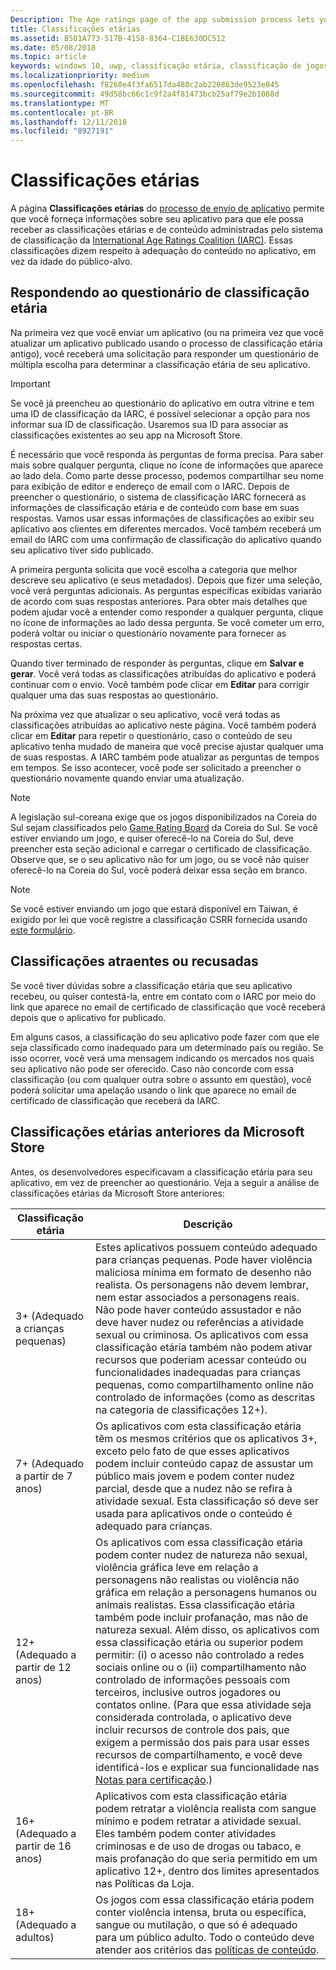 ```yaml
---
Description: The Age ratings page of the app submission process lets you provide information about your app so it can receive the appropriate age ratings from the International Age Ratings Coalition (IARC).
title: Classificações etárias
ms.assetid: B501A773-517B-4158-8364-C1BE630DC512
ms.date: 05/08/2018
ms.topic: article
keywords: windows 10, uwp, classificação etária, classificação de jogos, iarc, classificação, questionário, conselho de classificação, classificação de conteúdo
ms.localizationpriority: medium
ms.openlocfilehash: f8268e4f3fa6517da480c2ab220863de9523e845
ms.sourcegitcommit: 49d58bc66c1c9f2a4f81473bcb25af79e2b1088d
ms.translationtype: MT
ms.contentlocale: pt-BR
ms.lasthandoff: 12/11/2018
ms.locfileid: "8927191"
---
```

# <a name="age-ratings"></a>Classificações etárias

A página **Classificações etárias** do [processo de envio de aplicativo](app-submissions.md) permite que você forneça informações sobre seu aplicativo para que ele possa receber as classificações etárias e de conteúdo administradas pelo sistema de classificação da [International Age Ratings Coalition (IARC)](http://go.microsoft.com/fwlink/p/?LinkId=716854). Essas classificações dizem respeito à adequação do conteúdo no aplicativo, em vez da idade do público-alvo.

## <a name="answering-the-age-ratings-questionnaire"></a>Respondendo ao questionário de classificação etária

Na primeira vez que você enviar um aplicativo (ou na primeira vez que você atualizar um aplicativo publicado usando o processo de classificação etária antigo), você receberá uma solicitação para responder um questionário de múltipla escolha para determinar a classificação etária de seu aplicativo.

> [!IMPORTANT]
> Se você já preencheu ao questionário do aplicativo em outra vitrine e tem uma ID de classificação da IARC, é possível selecionar a opção para nos informar sua ID de classificação. Usaremos sua ID para associar as classificações existentes ao seu app na Microsoft Store.

É necessário que você responda às perguntas de forma precisa. Para saber mais sobre qualquer pergunta, clique no ícone de informações que aparece ao lado dela. Como parte desse processo, podemos compartilhar seu nome para exibição de editor e endereço de email com o IARC. Depois de preencher o questionário, o sistema de classificação IARC fornecerá as informações de classificação etária e de conteúdo com base em suas respostas. Vamos usar essas informações de classificações ao exibir seu aplicativo aos clientes em diferentes mercados. Você também receberá um email do IARC com uma confirmação de classificação do aplicativo quando seu aplicativo tiver sido publicado.

A primeira pergunta solicita que você escolha a categoria que melhor descreve seu aplicativo (e seus metadados). Depois que fizer uma seleção, você verá perguntas adicionais. As perguntas específicas exibidas variarão de acordo com suas respostas anteriores. Para obter mais detalhes que podem ajudar você a entender como responder a qualquer pergunta, clique no ícone de informações ao lado dessa pergunta. Se você cometer um erro, poderá voltar ou iniciar o questionário novamente para fornecer as respostas certas.

Quando tiver terminado de responder às perguntas, clique em **Salvar e gerar**. Você verá todas as classificações atribuídas do aplicativo e poderá continuar com o envio. Você também pode clicar em **Editar** para corrigir qualquer uma das suas respostas ao questionário.

Na próxima vez que atualizar o seu aplicativo, você verá todas as classificações atribuídas ao aplicativo neste página. Você também poderá clicar em **Editar** para repetir o questionário, caso o conteúdo de seu aplicativo tenha mudado de maneira que você precise ajustar qualquer uma de suas respostas. A IARC também pode atualizar as perguntas de tempos em tempos. Se isso acontecer, você pode ser solicitado a preencher o questionário novamente quando enviar uma atualização.

<span id="boards" />

> [!NOTE]
> A legislação sul-coreana exige que os jogos disponibilizados na Coreia do Sul sejam classificados pelo [Game Rating Board](http://go.microsoft.com/fwlink/p/?LinkId=228256) da Coreia do Sul. Se você estiver enviando um jogo, e quiser oferecê-lo na Coreia do Sul, deve preencher esta seção adicional e carregar o certificado de classificação. Observe que, se o seu aplicativo não for um jogo, ou se você não quiser oferecê-lo na Coreia do Sul, você poderá deixar essa seção em branco.

> [!NOTE]
> Se você estiver enviando um jogo que estará disponível em Taiwan, é exigido por lei que você registre a classificação CSRR fornecida usando [este formulário](https://go.microsoft.com/fwlink/?linkid=867281). 

<span id="appeal" />

## <a name="appealing-ratings-or-refused-classifications"></a>Classificações atraentes ou recusadas

Se você tiver dúvidas sobre a classificação etária que seu aplicativo recebeu, ou quiser contestá-la, entre em contato com o IARC por meio do link que aparece no email de certificado de classificação que você receberá depois que o aplicativo for publicado.

Em alguns casos, a classificação do seu aplicativo pode fazer com que ele seja classificado como inadequado para um determinado país ou região. Se isso ocorrer, você verá uma mensagem indicando os mercados nos quais seu aplicativo não pode ser oferecido. Caso não concorde com essa classificação (ou com qualquer outra sobre o assunto em questão), você poderá solicitar uma apelação usando o link que aparece no email de certificado de classificação que receberá da IARC.


## <a name="previous-microsoft-store-age-ratings"></a>Classificações etárias anteriores da Microsoft Store

Antes, os desenvolvedores especificavam a classificação etária para seu aplicativo, em vez de preencher ao questionário. Veja a seguir a análise de classificações etárias da Microsoft Store anteriores:

| Classificação etária                           | Descrição                            |
|--------------------------------------|----------------------------------------|
| 3+ (Adequado a crianças pequenas)     | Estes aplicativos possuem conteúdo adequado para crianças pequenas. Pode haver violência maliciosa mínima em formato de desenho não realista. Os personagens não devem lembrar, nem estar associados a personagens reais. Não pode haver conteúdo assustador e não deve haver nudez ou referências a atividade sexual ou criminosa. Os aplicativos com essa classificação etária também não podem ativar recursos que poderiam acessar conteúdo ou funcionalidades inadequadas para crianças pequenas, como compartilhamento online não controlado de informações (como as descritas na categoria de classificações 12+).            |
| 7+ (Adequado a partir de 7 anos)   | Os aplicativos com esta classificação etária têm os mesmos critérios que os aplicativos 3+, exceto pelo fato de que esses aplicativos podem incluir conteúdo capaz de assustar um público mais jovem e podem conter nudez parcial, desde que a nudez não se refira à atividade sexual. Esta classificação só deve ser usada para aplicativos onde o conteúdo é adequado para crianças.                                                                                   |
| 12+ (Adequado a partir de 12 anos) | Os aplicativos com essa classificação etária podem conter nudez de natureza não sexual, violência gráfica leve em relação a personagens não realistas ou violência não gráfica em relação a personagens humanos ou animais realistas. Essa classificação etária também pode incluir profanação, mas não de natureza sexual. Além disso, os aplicativos com essa classificação etária ou superior podem permitir: (i) o acesso não controlado a redes sociais online ou o (ii) compartilhamento não controlado de informações pessoais com terceiros, inclusive outros jogadores ou contatos online. (Para que essa atividade seja considerada controlada, o aplicativo deve incluir recursos de controle dos pais, que exigem a permissão dos pais para usar esses recursos de compartilhamento, e você deve identificá-los e explicar sua funcionalidade nas [Notas para certificação](notes-for-certification.md).) |
| 16+ (Adequado a partir de 16 anos) | Aplicativos com esta classificação etária podem retratar a violência realista com sangue mínimo e podem retratar a atividade sexual. Eles também podem conter atividades criminosas e de uso de drogas ou tabaco, e mais profanação do que seria permitido em um aplicativo 12+, dentro dos limites apresentados nas Políticas da Loja.                                                                                                                           |
| 18+ (Adequado a adultos)            | Os jogos com essa classificação etária podem conter violência intensa, bruta ou específica, sangue ou mutilação, o que só é adequado para um público adulto. Todo o conteúdo deve atender aos critérios das [políticas de conteúdo](https://docs.microsoft.com/legal/windows/agreements/store-policies).                                                                                                                                                            |
